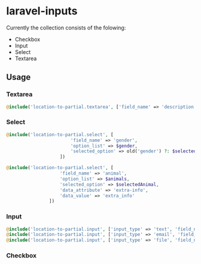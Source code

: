 # laravel-inputs

Currently the collection consists of the folowing:

* Checkbox
* Input
* Select
* Textarea

## Usage

### Textarea

```php
@include('location-to-partial.textarea', ['field_name' => 'description', 'model' => $item])
```

### Select

```php
@include('location-to-partial.select', [
                        'field_name' => 'gender',
                        'option_list' => $gender,
                        'selected_option' => old('gender') ?: $selectedGender
                    ])

@include('location-to-partial.select', [
                    'field_name' => 'animal',
                    'option_list' => $animals,
                    'selected_option' => $selectedAnimal,
                    'data_attribute' => 'extra-info',
                    'data_value' => 'extra_info'
                ])
```

### Input

```php
@include('location-to-partial.input', ['input_type' => 'text', 'field_name' => 'last_name', 'model' => $item])
@include('location-to-partial.input', ['input_type' => 'email', 'field_name' => 'email', 'model' => $item])
@include('location-to-partial.input', ['input_type' => 'file', 'field_name' => 'document', 'accept' => 'application/pdf,image/gif'])
```

### Checkbox
